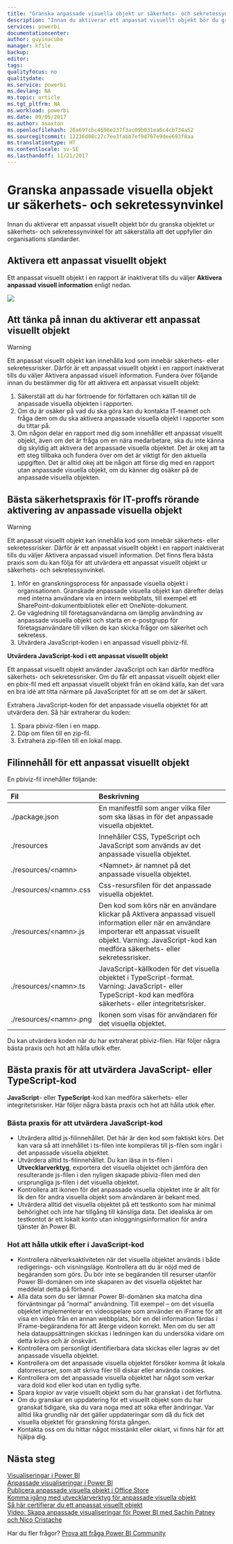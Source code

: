 ```yaml
---
title: "Granska anpassade visuella objekt ur säkerhets- och sekretessynvinkel"
description: "Innan du aktiverar ett anpassat visuellt objekt bör du granska objektet ur säkerhets- och sekretessynvinkel för att säkerställa att det uppfyller din organisations standarder."
services: powerbi
documentationcenter: 
author: guyinacube
manager: kfile
backup: 
editor: 
tags: 
qualityfocus: no
qualitydate: 
ms.service: powerbi
ms.devlang: NA
ms.topic: article
ms.tgt_pltfrm: NA
ms.workload: powerbi
ms.date: 09/05/2017
ms.author: asaxton
ms.openlocfilehash: 20a697cbc4698e237f3ac09b031ea0c4cb734a52
ms.sourcegitcommit: 12236d08c27c7ee3fabb7ef9d767e9dee693f8aa
ms.translationtype: HT
ms.contentlocale: sv-SE
ms.lasthandoff: 11/21/2017
---
```

# <a name="review-custom-visuals-for-security-and-privacy"></a>Granska anpassade visuella objekt ur säkerhets- och sekretessynvinkel
Innan du aktiverar ett anpassat visuellt objekt bör du granska objektet ur säkerhets- och sekretessynvinkel för att säkerställa att det uppfyller din organisations standarder.

## <a name="enable-a-custom-visual"></a>Aktivera ett anpassat visuellt objekt
<a name="enable"></a>Ett anpassat visuellt objekt i en rapport är inaktiverat tills du väljer **Aktivera anpassad visuell information** enligt nedan.  

![](media/service-custom-visuals-review-for-security-and-privacy/emptyvisual.png)

## <a name="considerations-before-you-enable-a-custom-visual"></a>Att tänka på innan du aktiverar ett anpassat visuellt objekt
<a name="considerations"></a>

> [!WARNING]
> Ett anpassat visuellt objekt kan innehålla kod som innebär säkerhets- eller sekretessrisker. Därför är ett anpassat visuellt objekt i en rapport inaktiverat tills du väljer Aktivera anpassad visuell information. Fundera över följande innan du bestämmer dig för att aktivera ett anpassat visuellt objekt:
> 
> 

1. Säkerställ att du har förtroende för författaren och källan till de anpassade visuella objekten i rapporten.
2. Om du är osäker på vad du ska göra kan du kontakta IT-teamet och fråga dem om du ska aktivera anpassade visuella objekt i rapporter som du tittar på.
3. Om någon delar en rapport med dig som innehåller ett anpassat visuellt objekt, även om det är fråga om en nära medarbetare, ska du inte känna dig skyldig att aktivera det anpassade visuella objektet. Det är okej att ta ett steg tillbaka och fundera över om det är viktigt för den aktuella uppgiften. Det är alltid okej att be någon att förse dig med en rapport utan anpassade visuella objekt, om du känner dig osäker på de anpassade visuella objekten.

## <a name="security-best-practices-for-it-professionals-to-enable-a-custom-visual"></a>Bästa säkerhetspraxis för IT-proffs rörande aktivering av anpassade visuella objekt
<a name="security"></a>

> [!WARNING]
> Ett anpassat visuellt objekt kan innehålla kod som innebär säkerhets- eller sekretessrisker. Därför är ett anpassat visuellt objekt i en rapport inaktiverat tills du väljer Aktivera anpassad visuell information. Det finns flera bästa praxis som du kan följa för att utvärdera ett anpassat visuellt objekt ur säkerhets- och sekretessynvinkel.
> 
> 

1. Inför en granskningsprocess för anpassade visuella objekt i organisationen. Granskade anpassade visuella objekt kan därefter delas med interna användare via en intern webbplats, till exempel ett SharePoint-dokumentbibliotek eller ett OneNote-dokument.
2. Ge vägledning till företagsanvändarna om lämplig användning av anpassade visuella objekt och starta en e-postgrupp för företagsanvändare till vilken de kan skicka frågor om säkerhet och sekretess.
3. Utvärdera JavaScript-koden i en anpassad visuell pbiviz-fil.

**Utvärdera JavaScript-kod i ett anpassat visuellt objekt**

Ett anpassat visuellt objekt använder JavaScript och kan därför medföra säkerhets- och sekretessrisker. Om du får ett anpassat visuellt objekt eller en pbix-fil med ett anpassat visuellt objekt från en okänd källa, kan det vara en bra idé att titta närmare på JavaScriptet för att se om det är säkert.

Extrahera JavaScript-koden för det anpassade visuella objektet för att utvärdera den. Så här extraherar du koden:  

1. Spara pbiviz-filen i en mapp.
2. Döp om filen till en zip-fil.
3. Extrahera zip-filen till en lokal mapp.

## <a name="custom-visual-file-contents"></a>Filinnehåll för ett anpassat visuellt objekt
En pbiviz-fil innehåller följande:

| **Fil** | **Beskrivning** |
|:--- |:--- |
| ./package.json |En manifestfil som anger vilka filer som ska läsas in för det anpassade visuella objektet. |
| ./resources |Innehåller CSS, TypeScript och JavaScript som används av det anpassade visuella objektet. |
| ./resources/&lt;namn&gt; |&lt;Namnet&gt; är namnet på det anpassade visuella objektet. |
| ./resources/&lt;namn&gt;.css |Css-resursfilen för det anpassade visuella objektet. |
| ./resources/&lt;namn&gt;.js |Den kod som körs när en användare klickar på Aktivera anpassad visuell information eller när en användare importerar ett anpassat visuellt objekt. Varning: JavaScript-kod kan medföra säkerhets- eller sekretessrisker. |
| ./resources/&lt;namn&gt;.ts |JavaScript-källkoden för det visuella objektet i TypeScript-format. Varning: JavaScript- eller TypeScript-kod kan medföra säkerhets- eller integritetsrisker. |
| ./resources/&lt;namn&gt;.png |Ikonen som visas för användaren för det visuella objektet. |

Du kan utvärdera koden när du har extraherat pbiviz-filen. Här följer några bästa praxis och hot att hålla utkik efter.

## <a name="best-practices-to-evaluate-the-javascript-or-typescript-code"></a>Bästa praxis för att utvärdera JavaScript- eller TypeScript-kod
**JavaScript**- eller **TypeScript**-kod kan medföra säkerhets- eller integritetsrisker. Här följer några bästa praxis och hot att hålla utkik efter.

### <a name="best-practices-to-evaluate-javascript-code"></a>Bästa praxis för att utvärdera JavaScript-kod
* Utvärdera alltid js-filinnehållet. Det här är den kod som faktiskt körs. Det kan vara så att innehållet i ts-filen inte kompileras till js-filen som ingår i det anpassade visuella objektet.
* Utvärdera alltid ts-filinnehållet. Du kan läsa in ts-filen i **Utvecklarverktyg**, exportera det visuella objektet och jämföra den resulterande js-filen i den nyligen skapade pbiviz-filen med den ursprungliga js-filen i det visuella objektet.
* Kontrollera att ikonen för det anpassade visuella objektet inte är allt för lik den för andra visuella objekt som användaren är bekant med.
* Utvärdera alltid det visuella objektet på ett testkonto som har minimal behörighet och inte har tillgång till känsliga data. Det idealiska är om testkontot är ett lokalt konto utan inloggningsinformation för andra tjänster än Power BI.

### <a name="threats-to-look-for-in-javascript-code"></a>Hot att hålla utkik efter i JavaScript-kod
* Kontrollera nätverksaktiviteten när det visuella objektet används i både redigerings- och visningsläge. Kontrollera att du är nöjd med de begäranden som görs. Du bör inte se begäranden till resurser utanför Power BI-domänen om inte skaparen av det visuella objektet har meddelat detta på förhand.
* Alla data som du ser lämnar Power BI-domänen ska matcha dina förväntningar på ”normal” användning. Till exempel – om det visuella objektet implementerar en videospelare som använder en iFrame för att visa en video från en annan webbplats, bör en del information färdas i IFrame-begärandena för att återge videon korrekt. Men om du ser att hela datauppsättningen skickas i ledningen kan du undersöka vidare om detta krävs och är önskvärt.
* Kontrollera om personligt identifierbara data skickas eller lagras av det anpassade visuella objektet.
* Kontrollera om det anpassade visuella objektet försöker komma åt lokala datorresurser, som att skriva filer till diskar eller använda cookies.
* Kontrollera om det anpassade visuella objektet har något som verkar vara dold kod eller kod utan en tydlig syfte.
* Spara kopior av varje visuellt objekt som du har granskat i det förflutna.
* Om du granskar en uppdatering för ett visuellt objekt som du har granskat tidigare, ska du vara noga med att söka efter ändringar. Var alltid lika grundlig när det gäller uppdateringar som då du fick det visuella objektet för granskning första gången.
* Kontakta oss om du hittar något misstänkt eller oklart, vi finns här för att hjälpa dig.

## <a name="next-steps"></a>Nästa steg
[Visualiseringar i Power BI](power-bi-report-visualizations.md)  
[Anpassade visualiseringar i Power BI](power-bi-custom-visuals.md)  
[Publicera anpassade visuella objekt i Office Store](developer/office-store.md)  
[Komma igång med utvecklarverktyg för anpassade visuella objekt](service-custom-visuals-getting-started-with-developer-tools.md)  
[Så här certifierar du ett anpassat visuellt objekt](power-bi-custom-visuals-certified.md)    
[Video: Skapa anpassade visualiseringar för Power BI med Sachin Patney och Nico Cristache](https://www.youtube.com/watch?v=kULc2VbwjCc)  

Har du fler frågor? [Prova att fråga Power BI Community](http://community.powerbi.com/)


